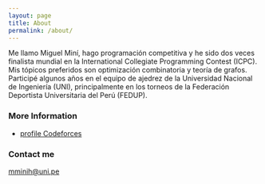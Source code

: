 ```yaml
---
layout: page
title: About
permalink: /about/
---
```


Me llamo Miguel Miní, hago programación competitiva y he sido dos veces finalista mundial en la 
International Collegiate Programming Contest (ICPC). Mis tópicos preferidos son optimización combinatoria
y teoría de grafos. Participé algunos años en el equipo de ajedrez de la Universidad Nacional de 
Ingeniería (UNI), principalmente en los torneos de la Federación Deportista Universitaria del Perú (FEDUP).

### More Information

- [profile Codeforces](https://codeforces.com/profile/Bashca)

### Contact me

[mminih@uni.pe](mailto:mminih@uni.pe)